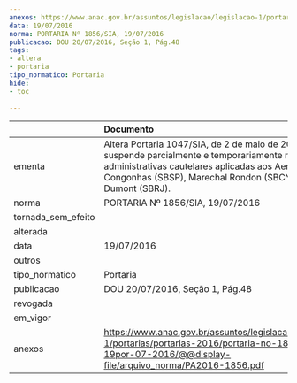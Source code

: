 ```yaml
---
anexos: https://www.anac.gov.br/assuntos/legislacao/legislacao-1/portarias/portarias-2016/portaria-no-1856-sia-19por-07-2016/@@display-file/arquivo_norma/PA2016-1856.pdf
data: 19/07/2016
norma: PORTARIA Nº 1856/SIA, 19/07/2016
publicacao: DOU 20/07/2016, Seção 1, Pág.48
tags:
- altera
- portaria
tipo_normatico: Portaria
hide: 
- toc 
 
---
```


|                    | Documento                                                                                                                                                                                                                 |
|:-------------------|:--------------------------------------------------------------------------------------------------------------------------------------------------------------------------------------------------------------------------|
| ementa             | Altera Portaria 1047/SIA, de 2 de maio de 2016, e suspende parcialmente e temporariamente medidas administrativas cautelares aplicadas aos Aeroportos de Congonhas (SBSP), Marechal Rondon (SBCY) e Santos Dumont (SBRJ). |
| norma              | PORTARIA Nº 1856/SIA, 19/07/2016                                                                                                                                                                                          |
| tornada_sem_efeito |                                                                                                                                                                                                                           |
| alterada           |                                                                                                                                                                                                                           |
| data               | 19/07/2016                                                                                                                                                                                                                |
| outros             |                                                                                                                                                                                                                           |
| tipo_normatico     | Portaria                                                                                                                                                                                                                  |
| publicacao         | DOU 20/07/2016, Seção 1, Pág.48                                                                                                                                                                                           |
| revogada           |                                                                                                                                                                                                                           |
| em_vigor           |                                                                                                                                                                                                                           |
| anexos             | https://www.anac.gov.br/assuntos/legislacao/legislacao-1/portarias/portarias-2016/portaria-no-1856-sia-19por-07-2016/@@display-file/arquivo_norma/PA2016-1856.pdf                                                         |